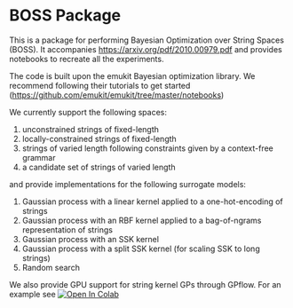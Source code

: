 # BOSS Package
This is a package for performing Bayesian Optimization over String Spaces (BOSS). It accompanies https://arxiv.org/pdf/2010.00979.pdf and provides notebooks to recreate all the experiments.


The code is built upon the emukit Bayesian optimization library. We recommend following their tutorials to get started (https://github.com/emukit/emukit/tree/master/notebooks)


We currently support the following spaces:

1) unconstrained strings of fixed-length
2) locally-constrained strings of fixed-length
3) strings of varied length following constraints given by a context-free grammar
4) a candidate set of strings of varied length

and provide implementations for the following surrogate models:

1) Gaussian process with a linear kernel applied to a one-hot-encoding of strings
2) Gaussian process with an RBF kernel applied to a bag-of-ngrams representation of strings
3) Gaussian process with an SSK kernel
4) Gaussian process with a split SSK kernel (for scaling SSK to long strings)
5) Random search


We also provide GPU support for string kernel GPs through GPflow. For an example see 
[![Open In Colab](https://colab.research.google.com/assets/colab-badge.svg)](https://colab.research.google.com/github/henrymoss/BOSS/blob/master/example_notebooks/Molecule_prediction_demo.ipynb)

